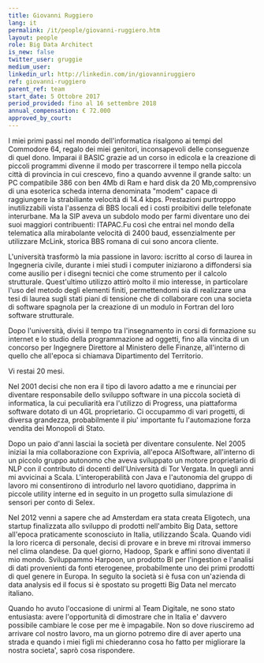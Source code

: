 ```yaml
---
title: Giovanni Ruggiero
lang: it
permalink: /it/people/giovanni-ruggiero.htm
layout: people
role: Big Data Architect
is_new: false
twitter_user: gruggie
medium_user:
linkedin_url: http://linkedin.com/in/giovanniruggiero
ref: giovanni-ruggiero
parent_ref: team
start_date: 5 Ottobre 2017
period_provided: fino al 16 settembre 2018
annual_compensation: € 72.000
approved_by_court:
---
```

I miei primi passi nel mondo dell'informatica risalgono ai tempi del Commodore 64, regalo dei miei genitori, inconsapevoli
delle conseguenze di quel dono. Imparai il BASIC grazie ad un corso in edicola e la creazione di piccoli programmi divenne
il modo per trascorrere il tempo nella piccola città di provincia in cui crescevo,
fino a quando avvenne il grande salto: un PC compatibile 386 con ben 4Mb di Ram e hard disk da 20 Mb,comprensivo di una esoterica scheda
interna denominata "modem" capace di raggiungere la strabiliante velocità di 14.4 kbps.
Prestazioni purtroppo inutilizzabili vista l'assenza di BBS locali ed i costi proibitivi delle telefonate interurbane.
Ma la SIP aveva un subdolo modo per farmi diventare uno dei suoi maggiori contribuenti: ITAPAC.Fu così che entrai nel mondo della telematica alla mirabolante velocità di 2400 baud, essenzialmente per utilizzare McLink, storica BBS romana di cui sono ancora cliente.

L'università trasformò la mia passione in lavoro: iscritto al corso di laurea in Ingegneria civile,
durante i miei studi i computer iniziarono a diffondersi sia come ausilio per i disegni tecnici che come strumento per il calcolo strutturale.
Quest'ultimo utilizzo attirò molto il mio interesse, in particolare l'uso del metodo degli elementi finiti,
permettendomi sia di realizzare una tesi di laurea sugli stati piani di tensione che di collaborare
con una societa di software spagnola per la creazione di un modulo in Fortran del loro software strutturale.

Dopo l'università, divisi il tempo tra l'insegnamento in corsi di formazione su internet e lo studio
della programmazione ad oggetti, fino alla vincita di un concorso per Ingegnere Direttore al Ministero delle Finanze,
all'interno di quello che all'epoca si chiamava Dipartimento del Territorio.

Vi restai 20 mesi.

Nel 2001 decisi che non era il tipo di lavoro adatto a me e rinunciai per diventare
responsabile dello sviluppo software in una piccola società di informatica, la cui peculiarità era
l'utilizzo di Progress, una piattaforma software dotato di un 4GL proprietario.
Ci occupammo di vari progetti, di diversa grandezza, probabilmente il piu' importante fu l'automazione forza
vendita dei Monopoli di Stato.

Dopo un paio d'anni lasciai la società per diventare consulente. Nel 2005 iniziai la mia collaborazione con Exprivia, all'epoca AISoftware, all'interno di un piccolo gruppo autonomo
che aveva sviluppato un motore proprietario di NLP con il contributo di docenti dell'Università di Tor Vergata.
In quegli anni mi avvicinai a Scala. L'interoperabilità con Java e l'autonomia del gruppo di lavoro mi consentirono di introdurlo nel lavoro quotidiano, dapprima in piccole utility interne ed in seguito in un progetto sulla simulazione di sensori per conto di Selex.

Nel 2012 venni a sapere che ad Amsterdam era stata creata Eligotech, una startup finalizzata allo sviluppo di prodotti nell'ambito Big Data,
settore all'epoca praticamente sconosciuto in Italia, utilizzando Scala.
Quando vidi la loro ricerca di personale, decisi di provare e in breve mi ritrovai immerso nel clima olandese.
Da quel giorno, Hadoop, Spark e affini sono diventati il mio mondo. Sviluppammo Harpoon, un prodotto BI
per l'ingestion e l'analisi di dati provenienti da fonti eterogenee, probabilmente uno dei primi prodotti
di quel genere in Europa. In seguito la società si è fusa con un'azienda di data analysis ed il focus si è spostato
su progetti Big Data nel mercato italiano.

Quando ho avuto l'occasione di unirmi al Team Digitale, ne sono stato entusiasta: avere l'opportunità di dimostrare che in Italia e' davvero possibile cambiare le cose per me è impagabile.
Non so dove riusciremo ad arrivare col nostro lavoro, ma un giorno potremo dire di aver aperto una strada e quando i miei
figli mi chiederanno cosa ho fatto per migliorare la nostra societa', saprò cosa rispondere.
